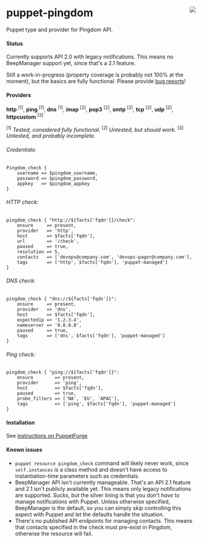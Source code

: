 # puppet-pingdom <img align="right" src="https://my.pingdom.com/images/pingdom.svg" />
Puppet type and provider for Pingdom API.

#### Status
Currently supports API 2.0 with legacy notifications. This means no BeepManager support yet, since that's a 2.1 feature.
 
Still a work-in-progress (property coverage is probably not 100% at the moment), but the basics are fully functional. Please provide [bug reports](https://github.com/cwells/puppet-pingdom/issues)!
 
#### Providers
**http** <sup>[1]</sup>, **ping** <sup>[1]</sup>, **dns** <sup>[1]</sup>, **imap** <sup>[2]</sup>, **pop3** <sup>[2]</sup>, **smtp** <sup>[2]</sup>, **tcp** <sup>[2]</sup>, **udp** <sup>[2]</sup>, **httpcustom** <sup>[3]</sup>

<sup>[1]</sup> _Tested, considered fully functional._
<sup>[2]</sup> _Untested, but _should_ work._
<sup>[3]</sup> _Untested, and probably incomplete._

###### Credentials:
```puppet
Pingdom_check {
    username => $pingdom_username,
    password => $pingdom_password,
    appkey   => $pingdom_appkey
}
```
###### HTTP check:
```puppet
pingdom_check { "http://${facts['fqdn']}/check":
    ensure     => present,
    provider   => 'http',
    host       => $facts['fqdn'],
    url        => '/check',
    paused     => true,
    resolution => 5,
    contacts   => ['devops@company.com', 'devops-pager@company.com'],
    tags       => ['http', $facts['fqdn'], 'puppet-managed']
}
```
###### DNS check:
```puppet
pingdom_check { "dns://${facts['fqdn']}":
    ensure     => present,
    provider   => 'dns',
    host       => $facts['fqdn'],
    expectedip => '1.2.3.4',
    nameserver => '8.8.8.8',
    paused     => true,
    tags       => ['dns', $facts['fqdn'], 'puppet-managed']
}
```
###### Ping check:
```puppet
pingdom_check { "ping://${facts['fqdn']}":
    ensure        => present,
    provider      => 'ping',
    host          => $facts['fqdn'],
    paused        => true,
    probe_filters => ['NA', 'EU', 'APAC'],
    tags          => ['ping', $facts['fqdn'], 'puppet-managed']
}
```
#### Installation
See [instructions on PuppetForge](https://forge.puppet.com/cwells/pingdom/readme)

#### Known issues
- `puppet resource pingdom_check` command will likely never work, since `self.instances` is a class method and doesn't have access to instantiation-time parameters such as credentials.
- BeepManager API isn't currently manageable. That's an API 2.1 feature and 2.1 isn't publicly available yet. This means only legacy notifications are supported. Sucks, but the silver lining is that you don't _have_ to manage notifications with Puppet. Unless otherwise specified, BeepManager is the default, so you can simply skip controlling this aspect with Puppet and let the defaults handle the situation.
- There's no published API endpoints for managing contacts. This means that contacts specified in the check must pre-exist in Pingdom, otherwise the resource will fail.

